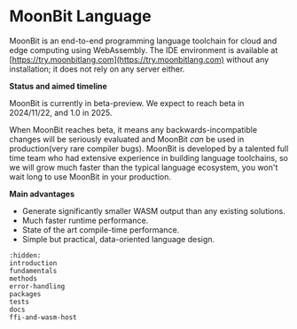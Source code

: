 # MoonBit Language

MoonBit is an end-to-end programming language toolchain for cloud and edge computing using WebAssembly. The IDE environment is available at [https://try.moonbitlang.com](https://try.moonbitlang.com) without any installation; it does not rely on any server either.

**Status and aimed timeline**

MoonBit is currently in beta-preview. We expect to reach beta in 2024/11/22, and 1.0 in 2025.

When MoonBit reaches beta, it means any backwards-incompatible changes will be seriously evaluated and MoonBit _can_ be used in production(very rare compiler bugs). MoonBit is developed by a talented full time team who had extensive experience in building language toolchains, so we will grow much faster than the typical language ecosystem, you won't wait long to use MoonBit in your production.

**Main advantages**

- Generate significantly smaller WASM output than any existing solutions.
- Much faster runtime performance.
- State of the art compile-time performance.
- Simple but practical, data-oriented language design.

```{toctree}
:hidden:
introduction
fundamentals
methods
error-handling
packages
tests
docs
ffi-and-wasm-host